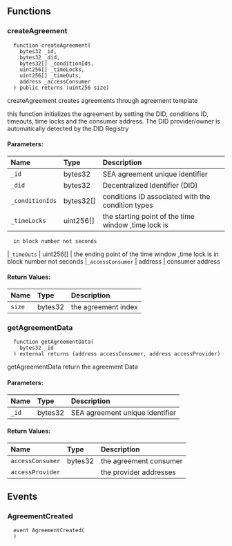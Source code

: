 


## Functions
### createAgreement
```solidity
  function createAgreement(
    bytes32 _id,
    bytes32 _did,
    bytes32[] _conditionIds,
    uint256[] _timeLocks,
    uint256[] _timeOuts,
    address _accessConsumer
  ) public returns (uint256 size)
```
createAgreement creates agreements through agreement template

this function initializes the agreement by setting the DID,
      conditions ID, timeouts, time locks and the consumer address.
      The DID provider/owner is automatically detected by the DID
      Registry

#### Parameters:
| Name | Type | Description                                                          |
| :--- | :--- | :------------------------------------------------------------------- |
|`_id` | bytes32 | SEA agreement unique identifier
|`_did` | bytes32 | Decentralized Identifier (DID)
|`_conditionIds` | bytes32[] | conditions ID associated with the condition types
|`_timeLocks` | uint256[] | the starting point of the time window ,time lock is 
      in block number not seconds
|`_timeOuts` | uint256[] | the ending point of the time window ,time lock is 
      in block number not seconds
|`_accessConsumer` | address | consumer address

#### Return Values:
| Name                           | Type          | Description                                                                  |
| :----------------------------- | :------------ | :--------------------------------------------------------------------------- |
|`size`| bytes32 | the agreement index
### getAgreementData
```solidity
  function getAgreementData(
    bytes32 _id
  ) external returns (address accessConsumer, address accessProvider)
```
getAgreementData return the agreement Data


#### Parameters:
| Name | Type | Description                                                          |
| :--- | :--- | :------------------------------------------------------------------- |
|`_id` | bytes32 | SEA agreement unique identifier

#### Return Values:
| Name                           | Type          | Description                                                                  |
| :----------------------------- | :------------ | :--------------------------------------------------------------------------- |
|`accessConsumer`| bytes32 | the agreement consumer
|`accessProvider`|  | the provider addresses
## Events
### AgreementCreated
```solidity
  event AgreementCreated(
  )
```




